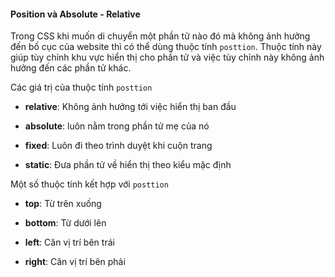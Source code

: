 #### Position và Absolute - Relative

Trong CSS khi muốn di chuyển một phần tử nào đó mà không ảnh hưởng đến bố cục của website thì có thể dùng thuộc tính `posttion`. Thuộc tính này giúp tùy chỉnh khu vực hiển thị cho phần tử và việc tùy chỉnh này không ảnh hưởng đến các phần tử khác.

Các giá trị của thuộc tính `posttion`

- __relative__: Không ảnh hưởng tới việc hiển thị ban đầu

- __absolute__: luôn nằm trong phần tử mẹ của nó

- __fixed__: Luôn đi theo trình duyệt khi cuộn trang

- __static__: Đưa phần tử về hiển thị theo kiểu mặc định

Một số thuộc tính kết hợp với `posttion`

- __top__: Từ trên xuống

- __bottom__: Từ dưới lên

- __left__: Căn vị trí bên trái

- __right__: Căn vị trí bên phải